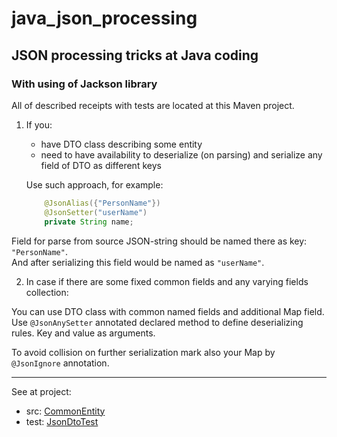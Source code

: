 # java_json_processing

## JSON processing tricks at Java coding
### With using of Jackson library

All of described receipts with tests are located at this Maven project.

1) If you:
   * have DTO class describing some entity
   * need to have availability to deserialize (on parsing) and serialize any field of DTO as different keys

   Use such approach, for example:
   ```java
       @JsonAlias({"PersonName"})
       @JsonSetter("userName")
       private String name;
   ```
Field for parse from source JSON-string should be named there as key: `"PersonName"`.<br>
And after serializing this field would be named as `"userName"`.


2) In case if there are some fixed common fields and any varying fields collection:

You can use DTO class with common named fields and additional Map field.
Use `@JsonAnySetter` annotated declared method to define deserializing rules. Key and value as arguments.
   
To avoid collision on further serialization mark also your Map by `@JsonIgnore` annotation.
<hr>

See at project:

* src: [CommonEntity](src/main/java/ru/gp/dto/CommonEntity.java)
* test: [JsonDtoTest](src/test/java/ru/gp/JsonDtoTest.java)